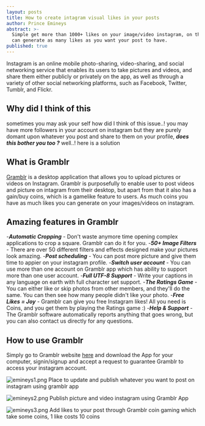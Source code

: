 ```yaml
---
layout: posts
title: How to create intagram visual likes in your posts
author: Prince Emineys
abstract: >-
  Simple get more than 1000+ likes on your image/video instagram, on this you
  can generate as many likes as you want your post to have.
published: true
---
```

Instagram is an online mobile photo-sharing, video-sharing, and social networking service that enables its users to take pictures and videos, and share them either publicly or privately on the app, as well as through a variety of other social networking platforms, such as Facebook, Twitter, Tumblr, and Flickr.

## **Why did I think of this**
sometimes you may ask your self how did I think of this issue..! you may have more followers in your account on instagram but they are purely domant upon whatever you post and share to them on your profile, **_does this bother you too ?_** well..! here is a solution

## **What is Gramblr**
[Gramblr](http://gramblr.com/uploader/#home) is a desktop application that allows you to upload pictures or videos on Instagram. Gramblr is purposefully to enable user to post videos and picture on intagram from their desktop, but apart from that it also has a gain/buy coins, which is a gamelike feature to users. As much coins you have as much likes you can generate on your images/videos on instagram. 

## **Amazing features in Gramblr**

-_**Automatic Cropping**_ - 
Don't waste anymore time opening complex applications to crop a square. Gramblr can do it for you.
-_**50+ Image Filters**_ - 
There are over 50 different filters and effects designed make your pictures look amazing.
-_**Post scheduling**_ - 
You can post more picture and give them time to appier on your instagram profile.
-_**Switch user account**_ - 
You can use more than one account on Gramblr app which has ability to support more than one user account.
-_**Full UTF-8 Support**_ - 
Write your captions in any language on earth with full character set support.
-_**The Ratings Game**_ - 
You can either like or skip photos from other members, and they'll do the same. You can then see how many people didn't like your photo.
-_**Free Likes = Joy**_ - 
Gramblr can give you free Instagram likes! All you need is Coins, and you get them by playing the Ratings game :)
-_**Help & Support**_ - 
The Gramblr software automatically reports anything that goes wrong, but you can also contact us directly for any questions.


## **How to use Gramblr**
Simply go to Gramblr website [here](http://gramblr.com/uploader/#home) and download the App for your computer, signin/signup and accept a request to guarantee Gramblr to access your instagram account.

![emineys1.png]({{site.baseurl}}/images/emineys1.png)
Place to update and publish whatever you want to post on instagram using gramblr app

![emineys2.png]({{site.baseurl}}/images/emineys2.png)
Publish picture and video instagram using Gramblr App 

![emineys3.png]({{site.baseurl}}/images/emineys3.png)
Add likes to your post through Gramblr coin gaming which take some coins, 1 like costs 10 coins


